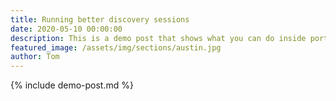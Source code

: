 ```yaml
---
title: Running better discovery sessions
date: 2020-05-10 00:00:00
description: This is a demo post that shows what you can do inside portfolio and blog posts. We’ve included everything you need to create engaging posts and case studies to show off your work in a beautiful way.
featured_image: /assets/img/sections/austin.jpg
author: Tom
---
```


{% include demo-post.md %}